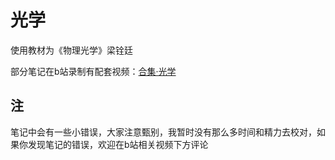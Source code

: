 # 光学

使用教材为《物理光学》梁铨廷

部分笔记在b站录制有配套视频：[合集·光学](https://space.bilibili.com/3546387746654749/channel/collectiondetail?sid=2620189)

## 注

笔记中会有一些小错误，大家注意甄别，我暂时没有那么多时间和精力去校对，如果你发现笔记的错误，欢迎在b站相关视频下方评论